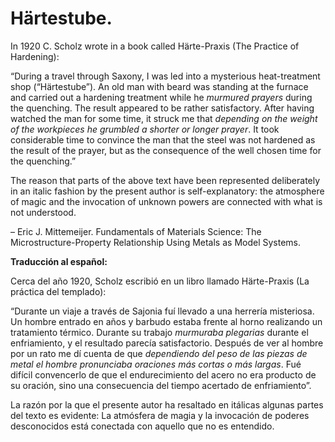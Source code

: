 Härtestube.
=========

In 1920 C. Scholz wrote in a book called Härte-Praxis (The
Practice of Hardening):

“During a travel through Saxony, I was led into a mysterious heat-treatment shop (“Härtestube”). An old man with beard was standing at the furnace and carried out a hardening treatment while he *murmured prayers* during the quenching. The result appeared to be rather satisfactory. After having watched the man for some time, it struck me that *depending on the weight of the workpieces he grumbled a shorter or longer prayer*. It took considerable time to convince the man that the steel was not hardened as the result of the prayer, but as the consequence of the well chosen time for the quenching.”

The reason that parts of the above text have been represented deliberately in an
 italic fashion by the present author is self-explanatory: the atmosphere of magic and
 the invocation of unknown powers are connected with what is not understood.


– Eric J. Mittemeijer. 
Fundamentals of Materials Science: The Microstructure-Property 
Relationship Using Metals as Model Systems.


**Traducción al español:**

Cerca del año 1920, Scholz escribió en un libro llamado Härte-Praxis (La práctica del templado):

“Durante un viaje a través de Sajonia fuí llevado a una herrería misteriosa. Un hombre entrado en años y barbudo estaba frente al horno realizando un tratamiento térmico. Durante su trabajo *murmuraba plegarias* durante el enfriamiento, y el resultado parecía satisfactorio.  Después de ver al hombre por un rato me dí cuenta de que *dependiendo del peso de las piezas de metal el hombre pronunciaba oraciones más cortas o más largas*. Fué difícil convencerlo de que el endurecimiento del acero no era producto de su oración, sino una consecuencia del tiempo acertado de enfriamiento”.

La razón por la que el presente autor ha resaltado en itálicas algunas partes del texto es evidente: La atmósfera de magia y la invocación de poderes desconocidos está conectada con aquello que no es entendido.
